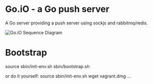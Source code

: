 Go.iO - a Go push server
=====

A Go server providing a push server using sockjs and rabbitmq/redis.

![Go.iO Sequence Diagram](https://raw.github.com/snormore/go.io/tree/master/resource/sequence.png)

Bootstrap
=========
source sbin/init-env.sh
sbin/bootstrap.sh

or do it yourself:
source sbin/init-env.sh
wget vagrant.dmg
...
